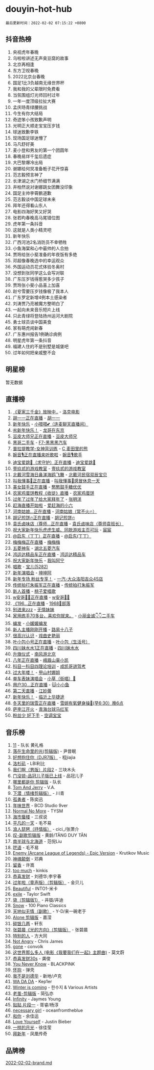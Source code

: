 # douyin-hot-hub

`最后更新时间：2022-02-02 07:15:22 +0800`

## 抖音热榜

1. 央视虎年春晚
1. 乌啦啦讲述无声臭豆腐的故事
1. 北京再相逢
1. 东方卫视春晚
1. 2022北京台春晚
1. 国足1比3负越南无缘世界杯
1. 我和我的父辈限时免费看
1. 当氛围组灯光师回村过年
1. 一年一度顶级拉扯大赛
1. 孟庆旸青绿腰挑战
1. 今生有你大结局
1. 奇迹笨小孩致歉声明
1. 光明正大顺走宝宝压岁钱
1. 球迷致歉李铁
1. 现场国足球迷懵了
1. 马凡舒好美
1. 麦小登和男友的第一个团圆年
1. 春晚易烊千玺后遗症
1. 大巴黎爆冷出局
1. 谢娜给何炅准备栀子花开惊喜
1. 范志毅预言神了
1. 长津湖之水门桥细节满满
1. 井柏然说对谢娜跳女团舞没印象
1. 国足主帅李霄鹏道歉
1. 范志毅谈中国足球未来
1. 拜年还得看山东人
1. 电影四海好笑又好哭
1. 张若昀春晚高马尾错位图
1. 虎年第一条抖音
1. 这就是人类小精灵吧
1. 新年快乐
1. 广西河池2名消防员不幸牺牲
1. 小鱼海棠和心中最帅的人合拍
1. 贾玲给张小斐准备的年夜饭有多绝
1. 邓超像春晚选中的幸运观众
1. 外国运动员花式体验冬奥村
1. 没想到张同学这么会写对联
1. 广东压岁钱得惹哭多少孩子
1. 贾玲张小斐小品喜上加喜
1. 赵兮雪要压岁钱像极了我本人
1. 广东罗定新增4例本土感染者
1. 刘涛贾乃亮被魔方整明白了
1. 一起向未来音乐短片上线
1. 只此青绿将登陆扬州运河大剧院
1. 勇士球员谈中国美食
1. 家有萌虎闹新春
1. 广东惠州报告1例确诊病例
1. 明星虎年第一条抖音
1. 福建人住的不是别墅是城堡吧
1. 过年如何把亲戚整不会

## 明星榜

暂无数据

## 直播榜

1. [《夏家三千金》放映中..](https://webcast.amemv.com/webcast/reflow/7059878662266538782) - [洛克电影](https://www.iesdouyin.com/share/user/1450967901938215?sec_uid=MS4wLjABAAAAFDe895z-HZSlCTwJFeJZUA2ypdtmfQN81ar17fvw3-b3cTpd1Bk_iUtE4XM7Dqw_)
1. [胡一一正在直播](https://webcast.amemv.com/webcast/reflow/7059674134002928420) - [胡一一](https://www.iesdouyin.com/share/user/92621149338?sec_uid=MS4wLjABAAAAZ0eDBMnGOOMezMOqficoWMBN1-QjeOp7_aw1oHbUG00)
1. [新年快乐](https://webcast.amemv.com/webcast/reflow/7059873236959382311) - [小喂喂💕（连麦聊天直播间）](https://www.iesdouyin.com/share/user/2752811995243575?sec_uid=MS4wLjABAAAAODs6RIK4fu9DdmzylLMz801cIklPGqUH07Uaaw6q0D1GfUiKnlFL7tQPnrFjAkqm)
1. [㊗️新年快乐！](https://webcast.amemv.com/webcast/reflow/7059864518050040612) - [龙哥在东京](https://www.iesdouyin.com/share/user/110896236602?sec_uid=MS4wLjABAAAAQuiqEefeav_sbYe73yN_icQ8fnqnf-ny_fEgL-NL0JQ)
1. [豆皮大师兄正在直播](https://webcast.amemv.com/webcast/reflow/7059878672144091941) - [豆皮大师兄](https://www.iesdouyin.com/share/user/1063979932718648?sec_uid=MS4wLjABAAAAujZpL9rGkJudv-n1jC3lNy8BNHSzUSeYwEsyLoo7BFH273Ta2VLqQH_QPGCJ-Xp-)
1. [黑哥二手车](https://webcast.amemv.com/webcast/reflow/7059879358768450335) - [F7-黑黑黑汽车](https://www.iesdouyin.com/share/user/2551312082024228?sec_uid=MS4wLjABAAAAqLWEMhM-cCc0TNBywVLwA1H9JMU1gdSwKp59OgZZpJgUlJUWK3bIwuNU7SSvHclm)
1. [普拉提教学-女神背训练](https://webcast.amemv.com/webcast/reflow/7059881104798452517) - [C 麦田里的熊](https://www.iesdouyin.com/share/user/68259533780?sec_uid=MS4wLjABAAAAMxy4oxbgYqlqAqiVLxglnrmDSFLmBfXj4qzFRp6nSHg)
1. [婉音🎙️正在直播来听歌啦](https://webcast.amemv.com/webcast/reflow/7059863681584122624) - [婉音🎙️歌手](https://www.iesdouyin.com/share/user/4468846942749928?sec_uid=MS4wLjABAAAALCR0UGp8JsLUciRY9KTe9_fASASZ6rrCvGyANcB36LlxK-UHUliq5D2KVHPkUMyh)
1. [迪宝爱跳💃（求守护）正在直播](https://webcast.amemv.com/webcast/reflow/7059880527796439816) - [迪宝爱跳💃](https://www.iesdouyin.com/share/user/1961964766236413?sec_uid=MS4wLjABAAAAijGnSsRLgBajWcvMD4ykCttrJwIP2qV9-2e4vq7FIIfHbDh7e2lG9zqNvUXRG-d_)
1. [壹玖贰的游戏教室](https://webcast.amemv.com/webcast/reflow/7059760996625206023) - [壹玖贰的游戏教室](https://www.iesdouyin.com/share/user/593342339229415?sec_uid=MS4wLjABAAAApJRZ5DSOgBm0zu0HVE45Ipul4c7CmUUaWSl823e4dJI)
1. [北戴河雪海日鼻涕海鸥飞舞](https://webcast.amemv.com/webcast/reflow/7059876323459697448) - [北戴河民宿双辰宝贝](https://www.iesdouyin.com/share/user/2999066690335791?sec_uid=MS4wLjABAAAANgiYgbR9JLjy8I4p0TPTB0APDVRPTMvgZ9K_GTBnuFMjIwAGOfETQIy5HxtvBf6z)
1. [叫我懂事🤙正在直播](https://webcast.amemv.com/webcast/reflow/7059867687102581511) - [叫我懂事🤙感冒休息一天](https://www.iesdouyin.com/share/user/110891510751?sec_uid=MS4wLjABAAAALnAlWJU0-i_MJ4NyGniuntLAyaprc9bwNG2eN3Gu9dM)
1. [美女鼓手正在直播](https://webcast.amemv.com/webcast/reflow/7059871532515871502) - [憨憨鼓手糖优优](https://www.iesdouyin.com/share/user/101959029821?sec_uid=MS4wLjABAAAAndyLdO11mxcfJ4Z0nY8BouLeNWcB_FvowDpC1iQpO_4)
1. [农家鸡蛋饼教程《收徒》直播](https://webcast.amemv.com/webcast/reflow/7059875439048772384) - [农家鸡蛋饼](https://www.iesdouyin.com/share/user/71078345944?sec_uid=MS4wLjABAAAAFvmRULabs-A0YlHM-3UfmpCuSv_ff2HhxpvZlZ9UjXk)
1. [过年了过年了给大家拜年了](https://webcast.amemv.com/webcast/reflow/7059871661100632866) - [张明洋](https://www.iesdouyin.com/share/user/96454343902?sec_uid=MS4wLjABAAAAc3Yx7XQLbhoZv-VBInNQKHsx0LQ7VRuqviIMKqAdKlU)
1. [赶海直播开始啦](https://webcast.amemv.com/webcast/reflow/7059877172294470438) - [爱赶海的小六](https://www.iesdouyin.com/share/user/2211840731126916?sec_uid=MS4wLjABAAAAt-9RaUzoVhEwT3ESr6Q4P1uUhwTWxazMqLu5jCgiLTMTosvO_rS3QVxkq0Vg6k8i)
1. [河南姑娘...正在直播](https://webcast.amemv.com/webcast/reflow/7059880141312232229) - [河南姑娘（常不火🔥）](https://www.iesdouyin.com/share/user/3839130706652179?sec_uid=MS4wLjABAAAAyFK7YMteryCXewQw9ecDuP_uRKCy7jrM9ORptKXOe5gvjipX1zqQkA34Anu7ZdvU)
1. [胡记煎饼🔥正在直播](https://webcast.amemv.com/webcast/reflow/7059869973845527311) - [胡记煎饼🔥](https://www.iesdouyin.com/share/user/101432604720?sec_uid=MS4wLjABAAAApxGT6aAF3Z5Pf4HSBrbVue44GWzZ9m7Yqd47kBdMS4c)
1. [袁氏卤味店（尊师…正在直播](https://webcast.amemv.com/webcast/reflow/7059864787563432737) - [袁氏卤味店（尊师袁班长）](https://www.iesdouyin.com/share/user/4410895431373437?sec_uid=MS4wLjABAAAAzxTUi7M4GtlvoGFxaqOSEFDlnlbd1SRY0VaThFttkDo2qpyt73UTCslnb1kLsGWZ)
1. [祝大家新年快乐虎虎生威、同款游戏主页可玩](https://webcast.amemv.com/webcast/reflow/7059870962526817055) - [宸宸](https://www.iesdouyin.com/share/user/110394363272?sec_uid=MS4wLjABAAAA1XZtu5Zb--WEklfTahDJPsHw1F_A98d9cjyGBmi1trY)
1. [@启东（丁丁）正在直播](https://webcast.amemv.com/webcast/reflow/7059876340056607528) - [@启东(丁丁）](https://www.iesdouyin.com/share/user/800044340486203?sec_uid=MS4wLjABAAAAPTffoCUjhqCDBlZLLRuE_S9-LO17kp72vxZd85hda0s)
1. [梅梅梅正在直播](https://webcast.amemv.com/webcast/reflow/7059863115768400655) - [梅梅梅](https://www.iesdouyin.com/share/user/88281391423?sec_uid=MS4wLjABAAAASJt11M6jETGkFwUmE9F-aNNiyZmhYaIz9X2_4sU2JeE)
1. [五菱神车](https://webcast.amemv.com/webcast/reflow/7059878554242157319) - [湖北五菱汽车](https://www.iesdouyin.com/share/user/62788091833?sec_uid=MS4wLjABAAAAK35Yfw1Tr8ILbbiWUIh5cQ358_M_0zTtA6TRiOxibLQ)
1. [鸿运达精品车正在直播](https://webcast.amemv.com/webcast/reflow/7059865397863975695) - [鸿运达精品车](https://www.iesdouyin.com/share/user/778107689904659?sec_uid=MS4wLjABAAAA7uax4_mKhF3HZ7ih1UfV9LcOPowkIJKZqk7hAMDbry0)
1. [祝大家新年快乐](https://webcast.amemv.com/webcast/reflow/7059844068922198788) - [我叫阿宁](https://www.iesdouyin.com/share/user/4186565133745024?sec_uid=MS4wLjABAAAA1i8wcYCSgIRZOptfaBsN8BA0mgahHlmg8pRi8nUV7IqGwHXKGnztnyEsLFljWXrb)
1. [唱歌](https://webcast.amemv.com/webcast/reflow/7059864462731315976) - [宝儿(5282)](https://www.iesdouyin.com/share/user/3642050890971004?sec_uid=MS4wLjABAAAAhoLD8tp3sg0wcobe38MjMuKtFK7BTZW21aWm0Ja-1JfFosVJxI9xSnrob3nL2K0U)
1. [新年演唱会](https://webcast.amemv.com/webcast/reflow/7059786185530510114) - [坤坤阿](https://www.iesdouyin.com/share/user/78161344033?sec_uid=MS4wLjABAAAAuaVWAwEAn9xHdVkbpqVy0pn-0EQd3NHvw3xq-tPaN28)
1. [新年专场 粉丝专享！](https://webcast.amemv.com/webcast/reflow/7059865621449820959) - [一汽-大众洛阳吉众4S店](https://www.iesdouyin.com/share/user/98156925834?sec_uid=MS4wLjABAAAAylo_O_GBSP6jFXQX8sbm_NsXjgAg7F0Mz9m2dOtjUvQ)
1. [传统拍打朱振军正在直播](https://webcast.amemv.com/webcast/reflow/7059865900714904327) - [传统拍打朱振军](https://www.iesdouyin.com/share/user/104406121659?sec_uid=MS4wLjABAAAAHkrnB02pGg6CP0nwtjmp02vEz8Fylp0Ahu06KB-6QFg)
1. [新人首播](https://webcast.amemv.com/webcast/reflow/7059853483842800419) - [桃子爱唱歌](https://www.iesdouyin.com/share/user/110939182000?sec_uid=MS4wLjABAAAAG-ecaoig-99cX_mTsOF4hF-DNrdO_BLYOts9DmI9w3Q)
1. [w安哥🎤🔥正在直播](https://webcast.amemv.com/webcast/reflow/7059851213151554336) - [w安哥🎤🔥](https://www.iesdouyin.com/share/user/4481252129784519?sec_uid=MS4wLjABAAAA9H2-IjfhaNKLDDIcLUOux2sII3You0pSavIH2NbgI6681NUJ3ZUJjGNRCYFn592S)
1. [《196...正在直播](https://webcast.amemv.com/webcast/reflow/7059820149574011684) - [1968🐒部落](https://www.iesdouyin.com/share/user/522992037666987?sec_uid=MS4wLjABAAAASXPSju4MuMUY47rCS4wrIq4C72z7Bfj8fGl5_R-wuUA)
1. [别进来zzz](https://webcast.amemv.com/webcast/reflow/7059793264303524646) - [无情妹妹](https://www.iesdouyin.com/share/user/64069118733?sec_uid=MS4wLjABAAAASavyrzacmk4JoV-DLYSN0cyo_RvxUlfUV06Fe6-BosM)
1. [家用练手70多台，喜欢你就来。](https://webcast.amemv.com/webcast/reflow/7059877638143216396) - [小丽金诚👇👇二手车](https://www.iesdouyin.com/share/user/106227624243?sec_uid=MS4wLjABAAAA4M3dIBqBOo0OF7Uom4PmrIFI6wykSac-OITIXyT1EpA)
1. [编发](https://webcast.amemv.com/webcast/reflow/7059851481721146125) - [小媛媛编发](https://www.iesdouyin.com/share/user/932830080673448?sec_uid=MS4wLjABAAAATj5y5muGuXqn3BaVivYKW68F0yKZas0ozJFZbZcMeMQ)
1. [新人主播刚刚开播](https://webcast.amemv.com/webcast/reflow/7059770836219398943) - [路易十八子](https://www.iesdouyin.com/share/user/3290217747062516?sec_uid=MS4wLjABAAAA--Mn9MrLZWaXI55B02pMnciXBCOJavnrR6QKfuGQ0A3ac9y9XgxHJBrxpHyeXlvR)
1. [很高兴认识](https://webcast.amemv.com/webcast/reflow/7059855854845086500) - [戏曲史艳丽](https://www.iesdouyin.com/share/user/102295433775?sec_uid=MS4wLjABAAAABNmCPpVXKdwGh1tC4gbcK19QPNNs0AyCu65CSyjnvv4)
1. [叶小包小号正在直播](https://webcast.amemv.com/webcast/reflow/7059861999487945502) - [叶小包（生活号）](https://www.iesdouyin.com/share/user/2757166470008391?sec_uid=MS4wLjABAAAAx6_2mJorBd31Qyvc4dapRxG2KGf65dhlZpWKZEcuDqkIlE6ggmpNDHIMwJwIOU6e)
1. [四川妹水水1正在直播](https://webcast.amemv.com/webcast/reflow/7059846907589331746) - [四川妹水水](https://www.iesdouyin.com/share/user/1363016267079115?sec_uid=MS4wLjABAAAAv6bzewMpQytpVHSJKQGkxP3o-x6cf57ZsH5DiErkiE-mQ1zy1jDEjbvsVTL6EH3h)
1. [升旗仪式](https://webcast.amemv.com/webcast/reflow/7059874800306899742) - [南风游北京](https://www.iesdouyin.com/share/user/1860020240385310?sec_uid=MS4wLjABAAAAMeCmKCoVk_I8Sf2rKQG_7ctW4jPhyXMys1z7cnMsmNsCqvZiokoXSnaL5gx1DJV-)
1. [八年正在直播](https://webcast.amemv.com/webcast/reflow/7059866721057803016) - [峨眉山辜小凯](https://www.iesdouyin.com/share/user/69948437124?sec_uid=MS4wLjABAAAAgky95Gu1JA9F4-IKf3BfKagmwLImoygVQqBPYHVHpSo)
1. [科目一科目四理论培训](https://webcast.amemv.com/webcast/reflow/7059292458915498782) - [成凯哥讲驾考](https://www.iesdouyin.com/share/user/3021048341600440?sec_uid=MS4wLjABAAAAn1TPT_GfTlu4dzpr5o19D6TZb7dR-Au57T3hW0qa_TKZ22mRjiKRdZi0V7KBucfT)
1. [过大年喽！](https://webcast.amemv.com/webcast/reflow/7059872602575096616) - [甲山村娜姐](https://www.iesdouyin.com/share/user/1205517575266668?sec_uid=MS4wLjABAAAA-R20kqSppH7pBgFnboPPd7Yq_TPo6gepy019UPm_MVGcnPWikTxe4fwgNMuYmwzc)
1. [单车表妹演唱会](https://webcast.amemv.com/webcast/reflow/7059846989101468424) - [小草（街唱）🎤](https://www.iesdouyin.com/share/user/4345694157810424?sec_uid=MS4wLjABAAAAFJXH_4aocC7jF9WCUk89O1bUskxXqhzgVt4jfNuBYHdW6s4DKhWdHJ7mQJG9XAFM)
1. [用户30...正在直播](https://webcast.amemv.com/webcast/reflow/7059850606227229471) - [🐱小小鱼](https://www.iesdouyin.com/share/user/2282225628357864?sec_uid=MS4wLjABAAAAb5M3WT3ikdCLj4LyXQOp9NXIjawOR2mJzuVNLXJuem_n3ipp4l_YwbJcaXQUaYVZ)
1. [第二天直播](https://webcast.amemv.com/webcast/reflow/7059870097938058021) - [江妙蕾](https://www.iesdouyin.com/share/user/3026286973563944?sec_uid=MS4wLjABAAAAmVnWaQAdexKprLBnKAzUEfp1KcT0lGjgEUxNv_T_L6zyyENs1YlZkss1Uxsx_Teb)
1. [新年快乐！](https://webcast.amemv.com/webcast/reflow/7059870000512862991) - [临沂上华捷途](https://www.iesdouyin.com/share/user/53204778228279?sec_uid=MS4wLjABAAAAbj7VblVOCA4qxS4p80ZTA_l4cm_pkgX_qvXK1xnvKx0)
1. [冬天里的瑞雪正在直播](https://webcast.amemv.com/webcast/reflow/7059877675842095907) - [雪姐有氧健身操💃(早6:30）晚6点](https://www.iesdouyin.com/share/user/93543596153?sec_uid=MS4wLjABAAAAKCjOioIW0ZNavkeBVY3cvNGthNMeRgmx0sijfDvcZa0)
1. [萨李江开火](https://webcast.amemv.com/webcast/reflow/7059874729217346343) - [青海台球马红军](https://www.iesdouyin.com/share/user/84838737631?sec_uid=MS4wLjABAAAAeDg7Ae12qfeklG1OUedSW6cseoZtjGEZ9p3wzoULoFo)
1. [粉丝少 好下手](https://webcast.amemv.com/webcast/reflow/7059848912814787343) - [空调宝宝](https://www.iesdouyin.com/share/user/185184349587964?sec_uid=MS4wLjABAAAAWnt9_Q4nyuCPHMIlvDcClYknYlKr2YIYCYlrxxszT_A)

## 音乐榜

1. [11](https://sf3-cdn-tos.douyinstatic.com/obj/tos-cn-ve-2774/9e7c6cc79eb64e2fadb0af297165d43b) - 队长 黄礼格
1. [落在生命里的光(剪辑版)](https://sf6-cdn-tos.douyinstatic.com/obj/tos-cn-ve-2774/6a3ac5299a304a0babc779305d06ec09) - 尹昔眠
1. [好想抱住你（DJR7版）]() - 程jiajia
1. [洛杉矶](https://sf3-cdn-tos.douyinstatic.com/obj/tos-cn-ve-2774/6a65a749415e47988b83c0968476d343) - LBI利比
1. [我们啊（男版）片段2](https://sf3-cdn-tos.douyinstatic.com/obj/tos-cn-ve-2774/069198d37333496097851cb872387829) - 三块木头
1. [门没锁-品冠儿子版已上线]() - 品冠儿子
1. [哪里都是你 剪辑版]() - 队长
1. [Tom And Jerry](https://sf3-cdn-tos.douyinstatic.com/obj/tos-cn-ve-2774/56e9d3bb147f4e389333972473164f02) -  V.A.
1. [下潜（情绪剪辑版）](https://sf3-cdn-tos.douyinstatic.com/obj/tos-cn-ve-2774/c42530bf0e054f7c8f93b8426e42102d) - 川青
1. [孤勇者]() - 陈奕迅
1. [年味世界](https://sf3-cdn-tos.douyinstatic.com/obj/tos-cn-ve-2774/e359ebf9d9594bd4b1fe25e8695ad072) - BCD Studio 9ver
1. [Normal No More](https://sf6-cdn-tos.douyinstatic.com/obj/tos-cn-ve-2774/66e0083156b34369a9fb42ead3e7048b) - TYSM
1. [海市蜃楼](https://sf3-cdn-tos.douyinstatic.com/obj/tos-cn-ve-2774/25e937c50a8644a296341b06a9750a21) - 三叔说
1. [平凡的一天]() - 毛不易
1. [浪人琵琶（抒情版）]() - cici_/张萧介
1. [叹-副歌剪辑版]() - 黄龄/TĂNG DUY TÂN
1. [南半球与北海道](https://sf6-cdn-tos.douyinstatic.com/obj/tos-cn-ve-2774/0d1a6b330cf84ad39b8cf600a2849fbc) - 范倪Liu
1. [呓语]() - 毛不易
1. [Enemy (Arcane League of Legends) - Epic Version](https://sf6-cdn-tos.douyinstatic.com/obj/tos-cn-ve-2774/9feec24f23834b06bdde8482cdbea15b) - Krutikov Music
1. [神魂颠倒](https://sf6-cdn-tos.douyinstatic.com/obj/tos-cn-ve-2774/35bf9a0f55b140cbad2ef9c9fd1c355a) - 邓典
1. [留香](https://sf3-cdn-tos.douyinstatic.com/obj/tos-cn-ve-2774/19394ef19943473b89f6edc715f2f29e) - 许嵩
1. [too much](https://sf6-cdn-tos.douyinstatic.com/obj/tos-cn-ve-2774/97313513675f427eaf8b80fc3f5591ea) - kinkis
1. [恭喜发财](https://sf3-cdn-tos.douyinstatic.com/obj/tos-cn-ve-2774/38f0b4e5cb704b5b96372f9c605c84b0) - 刘德华;李宇春
1. [过年啦（童声版）（剪辑版）](https://sf6-cdn-tos.douyinstatic.com/obj/tos-cn-ve-2774/9b517a84169948ae84f879125a32b380) - 金贝儿
1. [Beautiful]() - INTO1-米卡
1. [exile](https://sf6-cdn-tos.douyinstatic.com/obj/tos-cn-ve-2774/77ec4f6b0999429186ada733032d8a0b) - Taylor Swift
1. [骁（剪辑版1）](https://sf6-cdn-tos.douyinstatic.com/obj/tos-cn-ve-2774/f5e7b591f7bc490ca7c8b4c9887ba028) - 井胧/井迪
1. [Snow](https://sf3-cdn-tos.douyinstatic.com/obj/tos-cn-ve-2774/20975bedd6d8491cb8d51bd870c28a1e) - 100 Piano Classics
1. [天地似无情（副歌）]() - Y-D/来一碗老于
1. [Alone 剪辑版](https://sf3-cdn-tos.douyinstatic.com/obj/tos-cn-ve-2774/2bf3353af91d432ebb6b60068f35c9dc) - 嘉滢
1. [碎银几两]() - 轩东
1. [张碧晨《光的方向》（剪辑版）](https://sf6-cdn-tos.douyinstatic.com/obj/tos-cn-ve-2774/80fe956e74914f2db2b6ef2647448a22) - 张碧晨
1. [特别的人]() - 方大同
1. [Not Angry](https://sf3-cdn-tos.douyinstatic.com/obj/tos-cn-ve-2774/8bf9f6775919477ba6b7c83b702aa140) - Chris James
1. [gone](https://sf3-cdn-tos.douyinstatic.com/obj/tos-cn-ve-2774/8807da948ae14051945d24506732ce7c) - convolk
1. [这世界那么多人 (电影《我要我们在一起》主题曲)]() - 莫文蔚
1. [恭喜发财30s](https://sf6-cdn-tos.douyinstatic.com/obj/tos-cn-ve-2774/de00c750a23743179de57e5d28b6bc4c) - 龚俊
1. [You Never Know](https://sf6-cdn-tos.douyinstatic.com/obj/tos-cn-ve-2774/93ea07db32c04cdb818583f2df1e50bd) - BLACKPINK
1. [怀抱]() - 弹壳
1. [我不是刘德华]() - 新地/卢克
1. [WA DA DA](https://sf3-cdn-tos.douyinstatic.com/obj/tos-cn-ve-2774/c43e4a24f9464491b4f844c5614fa344) - Kep1er
1. [Winter is coming](https://sf6-cdn-tos.douyinstatic.com/obj/tos-cn-ve-2774/0a6c12efb2d84f2ba9a243d4e1eebb4e) - 한수지 & Various Artists
1. [老茧-剪辑版](https://sf6-cdn-tos.douyinstatic.com/obj/tos-cn-ve-2774/bb91bdf677a04acead89436a15002aa6) - 简弘亦
1. [Infinity](https://sf3-cdn-tos.douyinstatic.com/obj/tos-cn-ve-2774/7861e9af59e04a7aa61cb096ab7a5652) - Jaymes Young
1. [贴贴 片段一](https://sf3-cdn-tos.douyinstatic.com/obj/tos-cn-ve-2774/43592a571cd04dcb87a151851f697181) - 胥睿/杨淳
1. [necessary girl](https://sf6-cdn-tos.douyinstatic.com/obj/tos-cn-ve-2774/357e1cc9d4564b0db7f589d498e98d2d) - oceanfromtheblue
1. [和你](https://sf6-cdn-tos.douyinstatic.com/obj/tos-cn-ve-2774/190a1fdb2f2c4e3a94ccab0c156c5480) - 余佳运
1. [Love Yourself]() - Justin Bieber
1. [一样的月光]() - 徐佳莹
1. [拜新年]() - 凤凰传奇

## 品牌榜

[2022-02-02-brand.md](2022-02-02-brand.md)
